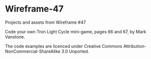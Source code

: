 # Wireframe-47
Projects and assets from Wireframe #47

Code your own Tron Light Cycle mini-game, pages 66 and 67, by Mark Vanstone.

The code examples are licenced under Creative Commons Attribution-NonCommercial-ShareAlike 3.0 Unported.
